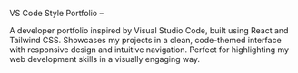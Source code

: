 VS Code Style Portfolio – 

A developer portfolio inspired by Visual Studio Code, built using React and Tailwind CSS. Showcases my projects in a clean, code-themed interface with responsive design and intuitive navigation. Perfect for highlighting my web development skills in a visually engaging way.
